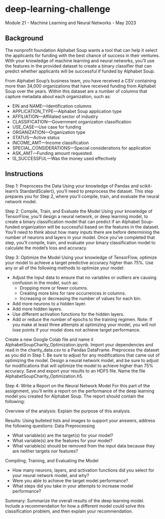 # deep-learning-challenge
Module 21 - Machine Learning and Neural Networks - May 2023


## Background
The nonprofit foundation Alphabet Soup wants a tool that can help it select the applicants for funding with the best chance of success in their ventures. With your knowledge of machine learning and neural networks, you’ll use the features in the provided dataset to create a binary classifier that can predict whether applicants will be successful if funded by Alphabet Soup.

From Alphabet Soup’s business team, you have received a CSV containing more than 34,000 organizations that have received funding from Alphabet Soup over the years. Within this dataset are a number of columns that capture metadata about each organization, such as:
- EIN and NAME—Identification columns
- APPLICATION_TYPE—Alphabet Soup application type
- AFFILIATION—Affiliated sector of industry
- CLASSIFICATION—Government organization classification
- USE_CASE—Use case for funding
- ORGANIZATION—Organization type
- STATUS—Active status
- INCOME_AMT—Income classification
- SPECIAL_CONSIDERATIONS—Special considerations for application
- ASK_AMT—Funding amount requested
- IS_SUCCESSFUL—Was the money used effectively

## Instructions
Step 1: Preprocess the Data
Using your knowledge of Pandas and scikit-learn’s StandardScaler(), you’ll need to preprocess the dataset. This step prepares you for Step 2, where you'll compile, train, and evaluate the neural network model.

Step 2: Compile, Train, and Evaluate the Model
Using your knowledge of TensorFlow, you’ll design a neural network, or deep learning model, to create a binary classification model that can predict if an Alphabet Soup-funded organization will be successful based on the features in the dataset. You’ll need to think about how many inputs there are before determining the number of neurons and layers in your model. Once you’ve completed that step, you’ll compile, train, and evaluate your binary classification model to calculate the model’s loss and accuracy.

Step 3: Optimize the Model
Using your knowledge of TensorFlow, optimize your model to achieve a target predictive accuracy higher than 75%.
Use any or all of the following methods to optimize your model:
- Adjust the input data to ensure that no variables or outliers are causing confusion in the model, such as:
  - Dropping more or fewer columns.
  - Creating more bins for rare occurrences in columns.
  - Increasing or decreasing the number of values for each bin.
- Add more neurons to a hidden layer.
- Add more hidden layers.
- Use different activation functions for the hidden layers.
- Add or reduce the number of epochs to the training regimen.
Note: If you make at least three attempts at optimizing your model, you will not lose points if your model does not achieve target performance.

Create a new Google Colab file and name it AlphabetSoupCharity_Optimization.ipynb.
Import your dependencies and read in the charity_data.csv to a Pandas DataFrame.
Preprocess the dataset as you did in Step 1. Be sure to adjust for any modifications that came out of optimizing the model.
Design a neural network model, and be sure to adjust for modifications that will optimize the model to achieve higher than 75% accuracy.
Save and export your results to an HDF5 file. Name the file AlphabetSoupCharity_Optimization.h5.

Step 4: Write a Report on the Neural Network Model
For this part of the assignment, you’ll write a report on the performance of the deep learning model you created for Alphabet Soup.
The report should contain the following:

Overview of the analysis: Explain the purpose of this analysis.

Results: Using bulleted lists and images to support your answers, address the following questions:
  Data Preprocessing
  - What variable(s) are the target(s) for your model?
  - What variable(s) are the features for your model?
  - What variable(s) should be removed from the input data because they are neither targets nor features?

Compiling, Training, and Evaluating the Model
- How many neurons, layers, and activation functions did you select for your neural network model, and why?
- Were you able to achieve the target model performance?
- What steps did you take in your attempts to increase model performance?

Summary: Summarize the overall results of the deep learning model. Include a recommendation for how a different model could solve this classification problem, and then explain your recommendation.
